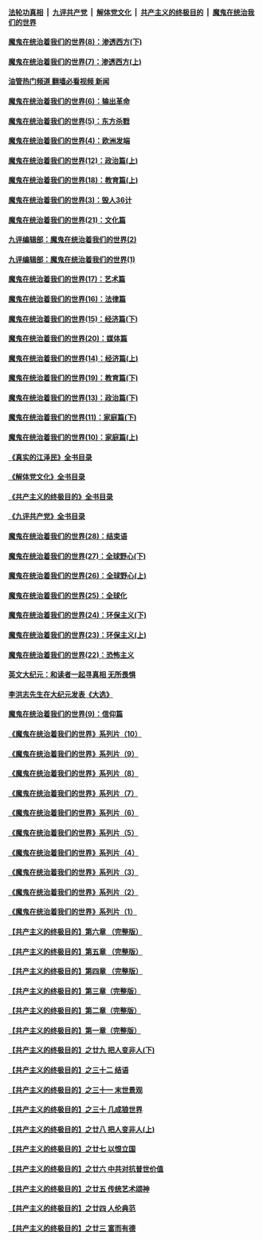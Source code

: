 ####  [法轮功真相](../../../../basic/blob/master/README.md?t=10272031) &nbsp;|&nbsp; [九评共产党](../../../../9ping.md/blob/master/README.md?t=10272031) &nbsp;|&nbsp; [解体党文化](../../../../jtdwh.md/blob/master/README.md?t=10272031)  &nbsp;|&nbsp; [共产主义的终极目的](../../../../gczydzjmd.md/blob/master/README.md?t=10272031) &nbsp;|&nbsp; [魔鬼在统治我们的世界](../../../../mgztzwmdsj.md/blob/master/README.md?t=10272031) 

#### [魔鬼在统治着我们的世界(8)：渗透西方(下)](../pages/nsc422/n10429603.md?t=10272031) 

#### [魔鬼在统治着我们的世界(7)：渗透西方(上)](../pages/nsc422/n10426013.md?t=10272031) 

#### [油管热门频道 翻墙必看视频 新闻](http://209.250.226.216:81/youtube.html?10272031)

#### [魔鬼在统治着我们的世界(6)：输出革命](../pages/nsc422/n10421536.md?t=10272031) 

#### [魔鬼在统治着我们的世界(5)：东方杀戮](../pages/nsc422/n10417707.md?t=10272031) 

#### [魔鬼在统治着我们的世界(4)：欧洲发端](../pages/nsc422/n10414890.md?t=10272031) 

#### [魔鬼在统治着我们的世界(12)：政治篇(上)](../pages/nsc422/n10444576.md?t=10272031) 

#### [魔鬼在统治着我们的世界(18)：教育篇(上)](../pages/nsc422/n10526970.md?t=10272031) 

#### [魔鬼在统治着我们的世界(3)：毁人36计](../pages/nsc422/n10411583.md?t=10272031) 

#### [魔鬼在统治着我们的世界(21)：文化篇](../pages/nsc422/n10597706.md?t=10272031) 

#### [九评编辑部：魔鬼在统治着我们的世界(2)](../pages/nsc422/n10410036.md?t=10272031) 

#### [九评编辑部：魔鬼在统治着我们的世界(1)](../pages/nsc422/n10406825.md?t=10272031) 

#### [魔鬼在统治着我们的世界(17)：艺术篇](../pages/nsc422/n10499093.md?t=10272031) 

#### [魔鬼在统治着我们的世界(16)：法律篇](../pages/nsc422/n10485969.md?t=10272031) 

#### [魔鬼在统治着我们的世界(15)：经济篇(下)](../pages/nsc422/n10469975.md?t=10272031) 

#### [魔鬼在统治着我们的世界(20)：媒体篇](../pages/nsc422/n10586579.md?t=10272031) 

#### [魔鬼在统治着我们的世界(14)：经济篇(上)](../pages/nsc422/n10457370.md?t=10272031) 

#### [魔鬼在统治着我们的世界(19)：教育篇(下)](../pages/nsc422/n10564808.md?t=10272031) 

#### [魔鬼在统治着我们的世界(13)：政治篇(下)](../pages/nsc422/n10448270.md?t=10272031) 

#### [魔鬼在统治着我们的世界(11)：家庭篇(下)](../pages/nsc422/n10440961.md?t=10272031) 

#### [魔鬼在统治着我们的世界(10)：家庭篇(上)](../pages/nsc422/n10435448.md?t=10272031) 

#### [《真实的江泽民》全书目录](../pages/nsc422/n13721399.md?t=10272031) 

#### [《解体党文化》全书目录](../pages/nsc422/n13721157.md?t=10272031) 

#### [《共产主义的终极目的》全书目录](../pages/nsc422/n13721048.md?t=10272031) 

#### [《九评共产党》全书目录](../pages/nsc422/n13708085.md?t=10272031) 

#### [魔鬼在统治着我们的世界(28)：结束语](../pages/nsc422/n10936246.md?t=10272031) 

#### [魔鬼在统治着我们的世界(27)：全球野心(下)](../pages/nsc422/n10928319.md?t=10272031) 

#### [魔鬼在统治着我们的世界(26)：全球野心(上)](../pages/nsc422/n10900318.md?t=10272031) 

#### [魔鬼在统治着我们的世界(25)：全球化](../pages/nsc422/n10788205.md?t=10272031) 

#### [魔鬼在统治着我们的世界(24)：环保主义(下)](../pages/nsc422/n10695307.md?t=10272031) 

#### [魔鬼在统治着我们的世界(23)：环保主义(上)](../pages/nsc422/n10688613.md?t=10272031) 

#### [魔鬼在统治着我们的世界(22)：恐怖主义](../pages/nsc422/n10614727.md?t=10272031) 

#### [英文大纪元：和读者一起寻真相 无所畏惧](../pages/nsc422/n12542027.md?t=10272031) 

#### [李洪志先生在大纪元发表《大选》](../pages/nsc422/n12534746.md?t=10272031) 

#### [魔鬼在统治着我们的世界(9)：信仰篇](../pages/nsc422/n10432159.md?t=10272031) 

#### [《魔鬼在统治着我们的世界》系列片（10）](../pages/nsc422/n12292670.md?t=10272031) 

#### [《魔鬼在统治着我们的世界》系列片（9）](../pages/nsc422/n12290859.md?t=10272031) 

#### [《魔鬼在统治着我们的世界》系列片（8）](../pages/nsc422/n12287445.md?t=10272031) 

#### [《魔鬼在统治着我们的世界》系列片（7）](../pages/nsc422/n12283425.md?t=10272031) 

#### [《魔鬼在统治着我们的世界》系列片（6）](../pages/nsc422/n12282314.md?t=10272031) 

#### [《魔鬼在统治着我们的世界》系列片（5）](../pages/nsc422/n12281419.md?t=10272031) 

#### [《魔鬼在统治着我们的世界》系列片（4）](../pages/nsc422/n12274024.md?t=10272031) 

#### [《魔鬼在统治着我们的世界》系列片（3）](../pages/nsc422/n12271322.md?t=10272031) 

#### [《魔鬼在统治着我们的世界》系列片（2）](../pages/nsc422/n12269049.md?t=10272031) 

#### [《魔鬼在统治着我们的世界》系列片（1）](../pages/nsc422/n12267575.md?t=10272031) 

#### [【共产主义的终极目的】第六章 （完整版）](../pages/nsc422/n11428913.md?t=10272031) 

#### [【共产主义的终极目的】第五章 （完整版）](../pages/nsc422/n11428912.md?t=10272031) 

#### [【共产主义的终极目的】第四章 （完整版）](../pages/nsc422/n11428907.md?t=10272031) 

#### [【共产主义的终极目的】第三章（完整版）](../pages/nsc422/n11428848.md?t=10272031) 

#### [【共产主义的终极目的】第二章（完整版）](../pages/nsc422/n11428831.md?t=10272031) 

#### [【共产主义的终极目的】第一章（完整版）](../pages/nsc422/n11417651.md?t=10272031) 

#### [【共产主义的终极目的】之廿九 把人变非人(下)](../pages/nsc422/n11344140.md?t=10272031) 

#### [【共产主义的终极目的】之三十二 结语](../pages/nsc422/n11360535.md?t=10272031) 

#### [【共产主义的终极目的】之三十一 末世景观](../pages/nsc422/n11351129.md?t=10272031) 

#### [【共产主义的终极目的】之三十 几成狼世界](../pages/nsc422/n11348280.md?t=10272031) 

#### [【共产主义的终极目的】之廿八 把人变非人(上)](../pages/nsc422/n11340492.md?t=10272031) 

#### [【共产主义的终极目的】之廿七 以恨立国](../pages/nsc422/n11336944.md?t=10272031) 

#### [【共产主义的终极目的】之廿六 中共对抗普世价值](../pages/nsc422/n11324785.md?t=10272031) 

#### [【共产主义的终极目的】之廿五 传统艺术颂神](../pages/nsc422/n11296396.md?t=10272031) 

#### [【共产主义的终极目的】之廿四 人伦典范](../pages/nsc422/n11296397.md?t=10272031) 

#### [【共产主义的终极目的】之廿三 富而有德](../pages/nsc422/n11283598.md?t=10272031) 

<img src='http://gfw-breaker.win/goodnews/indexes/nsc422.md' width='0px' height='0px'/>
